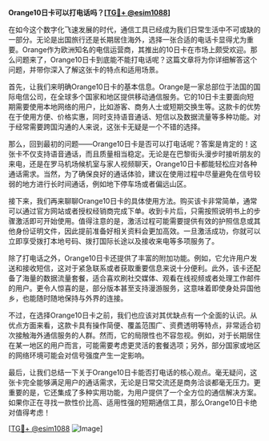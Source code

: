 **Orange10日卡可以打电话吗？[[TG💪+ @esim1088](https://t.me/s/esim1088)]**

在如今这个数字化飞速发展的时代，通信工具已经成为我们日常生活中不可或缺的一部分。无论是出国旅行还是长期居住海外，选择一张合适的电话卡显得尤为重要。Orange作为欧洲知名的电信运营商，其推出的10日卡在市场上颇受欢迎。那么问题来了，Orange10日卡到底能不能打电话呢？这篇文章将为你详细解答这个问题，并带你深入了解这张卡的特点和适用场景。

首先，让我们来明确Orange10日卡的基本信息。Orange是一家总部位于法国的国际电信公司，在全球多个国家和地区提供移动通信服务。它的10日卡主要面向短期需要使用本地网络的用户，比如游客、商务人士或短期交换生等。这款卡的优势在于使用方便、价格实惠，同时支持语音通话、短信以及数据流量等多种功能。对于经常需要跨国沟通的人来说，这张卡无疑是一个不错的选择。

那么，回到最初的问题——Orange10日卡是否可以打电话呢？答案是肯定的！这张卡不仅支持语音通话，而且质量相当稳定。无论是在巴黎街头漫步时接听朋友的来电，还是在罗马机场候机室与家人视频聊天，Orange10日卡都能轻松应对各种通话需求。当然，为了确保良好的通话体验，建议在使用过程中尽量避免在信号较弱的地方进行长时间通话，例如地下停车场或者偏远山区。

接下来，我们再来聊聊Orange10日卡的具体使用方法。购买该卡非常简单，通常可以通过官方网站或者授权经销商完成下单。收到卡片后，只需按照说明书上的步骤激活即可开始使用。值得注意的是，激活过程可能需要提供有效的护照信息或其他身份证明文件，因此提前准备好相关资料会更加高效。一旦激活成功，你就可以立即享受拨打本地号码、拨打国际长途以及接收来电等多项服务了。

除了打电话之外，Orange10日卡还提供了丰富的附加功能。例如，它允许用户发送和接收短信，这对于紧急联系或者获取重要信息来说十分便利。此外，该卡还配备了海量的数据流量套餐，适合喜欢刷社交媒体、观看在线视频或者处理工作邮件的用户。更令人惊喜的是，部分版本甚至支持漫游服务，这意味着即使身处异国他乡，也能随时随地保持与外界的连接。

不过，在选择Orange10日卡之前，我们也应该对其优缺点有一个全面的认识。从优点方面来看，这款卡具有操作简便、覆盖范围广、资费透明等特点，非常适合初次接触海外通信服务的人群。然而，它的局限性也不容忽视。例如，对于长期居住在某一地区的用户而言，可能需要考虑更灵活的套餐选项；另外，部分国家或地区的网络环境可能会对信号强度产生一定影响。

最后，让我们总结一下关于Orange10日卡能否打电话的核心观点。毫无疑问，这张卡完全能够满足用户的通话需求，无论是日常交流还是商务洽谈都毫无压力。更重要的是，它还集成了多种实用功能，为用户提供了一个全方位的通信解决方案。如果你正在寻找一款性价比高、适用性强的短期通信工具，那么Orange10日卡绝对值得考虑！

[[TG💪+ @esim1088](https://t.me/s/esim1088) ![Image](https://i.postimg.cc/4NQfJmqS/Snipaste-2025-05-13-00-14-12.png)]